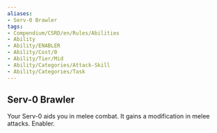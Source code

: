```yaml
---
aliases:
- Serv-0 Brawler
tags:
- Compendium/CSRD/en/Rules/Abilities
- Ability
- Ability/ENABLER
- Ability/Cost/0
- Ability/Tier/Mid
- Ability/Categories/Attack-Skill
- Ability/Categories/Task
---
```


  
## Serv-0 Brawler  
Your Serv-0 aids you in melee combat. It gains a modification in melee attacks. Enabler.